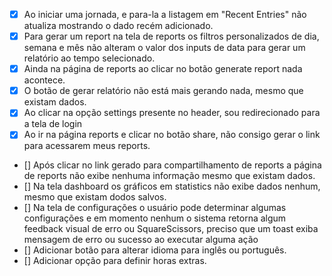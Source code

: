 - [x] Ao iniciar uma jornada, e para-la a listagem em "Recent Entries" não atualiza mostrando o dado recém adicionado.
- [x] Para gerar um report na tela de reports os filtros personalizados de dia, semana e mês não alteram o valor dos inputs de data para gerar um relatório ao tempo selecionado.
- [x] Ainda na página de reports ao clicar no botão generate report nada acontece.
- [x] O botão de gerar relatório não está mais gerando nada, mesmo que existam dados.
- [x] Ao clicar na opção settings presente no header, sou redirecionado para a tela de login
- [x] Ao ir na página reports e clicar no botão share, não consigo gerar o link para acessarem meus reports.
- [] Após clicar no link gerado para compartilhamento de reports a página de reports não exibe nenhuma informação mesmo que existam dados.
- [] Na tela dashboard os gráficos em statistics não exibe dados nenhum, mesmo que existam dodos salvos.
- [] Na tela de configurações o usuário pode determinar algumas configurações e em momento nenhum o sistema retorna algum feedback visual de erro ou SquareScissors, preciso que um toast exiba mensagem de erro ou sucesso ao executar alguma ação
- [] Adicionar botão para alterar idioma para inglês ou português.
- [] Adicionar opção para definir horas extras.